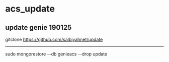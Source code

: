 # acs_update
update genie 190125
----------------------------------------------
gitclone https://github.com/salbiyahnet/update

----------------------------------------------

sudo mongorestore --db genieacs --drop update
